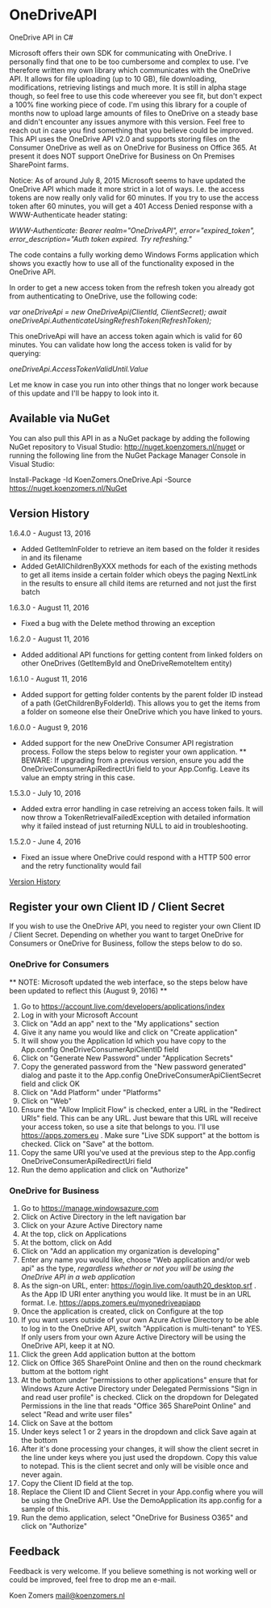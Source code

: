 # OneDriveAPI
OneDrive API in C#

Microsoft offers their own SDK for communicating with OneDrive. I personally find that one to be too cumbersome and complex to use. I've therefore written my own library which communicates with the OneDrive API. It allows for file uploading (up to 10 GB), file downloading, modifications, retrieving listings and much more. It is still in alpha stage though, so feel free to use this code whereever you see fit, but don't expect a 100% fine working piece of code. I'm using this library for a couple of months now to upload large amounts of files to OneDrive on a steady base and didn't encounter any issues anymore with this version. Feel free to reach out in case you find something that you believe could be improved. This API uses the OneDrive API v2.0 and supports storing files on the Consumer OneDrive as well as on OneDrive for Business on Office 365. At present it does NOT support OneDrive for Business on On Premises SharePoint farms.

Notice: As of around July 8, 2015 Microsoft seems to have updated the OneDrive API which made it more strict in a lot of ways. I.e. the access tokens are now really only valid for 60 minutes. If you try to use the access token after 60 minutes, you will get a 401 Access Denied response with a WWW-Authenticate header stating:

_WWW-Authenticate: Bearer realm="OneDriveAPI", error="expired_token", error_description="Auth token expired. Try refreshing."_

The code contains a fully working demo Windows Forms application which shows you exactly how to use all of the functionality exposed in the OneDrive API.

In order to get a new access token from the refresh token you already got from authenticating to OneDrive, use the following code:

_var oneDriveApi = new OneDriveApi(ClientId, ClientSecret);_
_await oneDriveApi.AuthenticateUsingRefreshToken(RefreshToken);_

This oneDriveApi will have an access token again which is valid for 60 minutes. You can validate how long the access token is valid for by querying:

_oneDriveApi.AccessTokenValidUntil.Value_

Let me know in case you run into other things that no longer work because of this update and I'll be happy to look into it.

## Available via NuGet
You can also pull this API in as a NuGet package by adding the following NuGet repository to Visual Studio:
http://nuget.koenzomers.nl/nuget or running the following line from the NuGet Package Manager Console in Visual Studio:

Install-Package -Id KoenZomers.OneDrive.Api -Source https://nuget.koenzomers.nl/NuGet

## Version History

1.6.4.0 - August 13, 2016

- Added GetItemInFolder to retrieve an item based on the folder it resides in and its filename
- Added GetAllChildrenByXXX methods for each of the existing methods to get all items inside a certain folder which obeys the paging NextLink in the results to ensure all child items are returned and not just the first batch

1.6.3.0 - August 11, 2016

- Fixed a bug with the Delete method throwing an exception

1.6.2.0 - August 11, 2016

- Added additional API functions for getting content from linked folders on other OneDrives (GetItemById and OneDriveRemoteItem entity)

1.6.1.0 - August 11, 2016

- Added support for getting folder contents by the parent folder ID instead of a path (GetChildrenByFolderId). This allows you to get the items from a folder on someone else their OneDrive which you have linked to yours.

1.6.0.0 - August 9, 2016

- Added support for the new OneDrive Consumer API registration process. Follow the steps below to register your own application.
  ** BEWARE: If upgrading from a previous version, ensure you add the OneDriveConsumerApiRedirectUri field to your App.Config. Leave its value an empty string in this case.

1.5.3.0 - July 10, 2016

- Added extra error handling in case retreiving an access token fails. It will now throw a TokenRetrievalFailedException with detailed information why it failed instead of just returning NULL to aid in troubleshooting.

1.5.2.0 - June 4, 2016

- Fixed an issue where OneDrive could respond with a HTTP 500 error and the retry functionality would fail

[Version History](./VersionHistory.md)

## Register your own Client ID / Client Secret

If you wish to use the OneDrive API, you need to register your own Client ID / Client Secret. Depending on whether you want to target OneDrive for Consumers or OneDrive for Business, follow the steps below to do so.

### OneDrive for Consumers

** NOTE: Microsoft updated the web interface, so the steps below have been updated to reflect this (August 9, 2016) **

1. Go to https://account.live.com/developers/applications/index
2. Log in with your Microsoft Account
3. Click on "Add an app" next to the "My applications" section
4. Give it any name you would like and click on "Create application"
5. It will show you the Application Id which you have copy to the App.config OneDriveConsumerApiClientID field
6. Click on "Generate New Password" under "Application Secrets"
7. Copy the generated password from the "New password generated" dialog and paste it to the App.config OneDriveConsumerApiClientSecret field and click OK
8. Click on "Add Platform" under "Platforms"
9. Click on "Web"
10. Ensure the "Allow Implicit Flow" is checked, enter a URL in the "Redirect URIs" field. This can be any URL. Just beware that this URL will receive your access token, so use a site that belongs to you. I'll use https://apps.zomers.eu . Make sure "Live SDK support" at the bottom is checked. Click on "Save" at the bottom.
11. Copy the same URI you've used at the previous step to the App.config OneDriveConsumerApiRedirectUri field
12. Run the demo application and click on "Authorize"

### OneDrive for Business

1. Go to https://manage.windowsazure.com
2. Click on Active Directory in the left navigation bar
3. Click on your Azure Active Directory name
4. At the top, click on Applications
5. At the bottom, click on Add
6. Click on "Add an application my organization is developing"
7. Enter any name you would like, choose "Web application and/or web api" as the type, *regardless whether or not you will be using the OneDrive API in a web application*
8. As the sign-on URL, enter: https://login.live.com/oauth20_desktop.srf . As the App ID URI enter anything you would like. It must be in an URL format. I.e. https://apps.zomers.eu/myonedriveapiapp
9. Once the application is created, click on Configure at the top
10. If you want users outside of your own Azure Active Directory to be able to log in to the OneDrive API, switch "Application is multi-tenant" to YES. If only users from your own Azure Active Directory will be using the OneDrive API, keep it at NO.
11. Click the green Add application button at the bottom
12. Click on Office 365 SharePoint Online and then on the round checkmark buttom at the bottom right
13. At the bottom under "permissions to other applications" ensure that for Windows Azure Active Directory under Delegated Permissions "Sign in and read user profile" is checked. Click on the dropdown for Delegated Permissions in the line that reads "Office 365 SharePoint Online" and select "Read and write user files"
14. Click on Save at the bottom
15. Under keys select 1 or 2 years in the dropdown and click Save again at the bottom
16. After it's done processing your changes, it will show the client secret in the line under keys where you just used the dropdown. Copy this value to notepad. This is the client secret and only will be visible once and never again.
17. Copy the Client ID field at the top.
18. Replace the Client ID and Client Secret in your App.config where you will be using the OneDrive API. Use the DemoApplication its app.config for a sample of this.
19. Run the demo application, select "OneDrive for Business O365" and click on "Authorize"

## Feedback

Feedback is very welcome. If you believe something is not working well or could be improved, feel free to drop me an e-mail.

Koen Zomers
mail@koenzomers.nl
